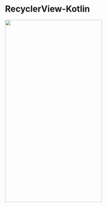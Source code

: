 # RecyclerView-Kotlin
<img src="https://user-images.githubusercontent.com/16267564/155303809-2bc119a0-d169-450e-866a-372791108ef2.png" width="320" height="600">

